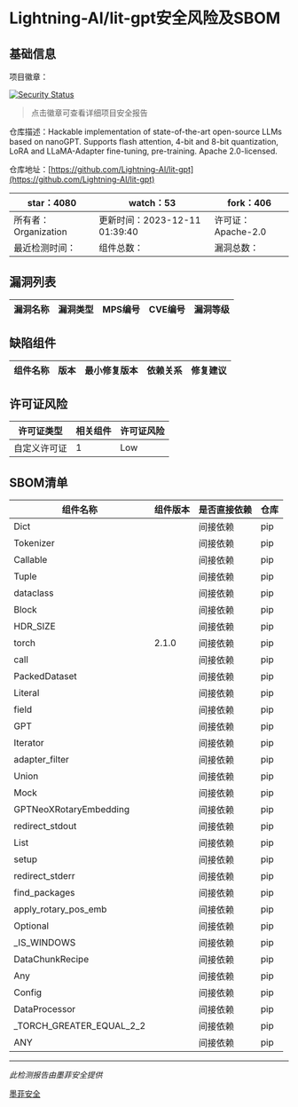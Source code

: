 # Lightning-AI/lit-gpt安全风险及SBOM

## 基础信息

项目徽章：

[![Security Status](https://www.murphysec.com/platform3/v31/badge/1733919737124966400.svg)](https://www.murphysec.com/console/report/1692240409940221952/1733919737124966400)

> 点击徽章可查看详细项目安全报告

仓库描述：Hackable implementation of state-of-the-art open-source LLMs based on nanoGPT. Supports flash attention, 4-bit and 8-bit quantization, LoRA and LLaMA-Adapter fine-tuning, pre-training. Apache 2.0-licensed.

仓库地址：[https://github.com/Lightning-AI/lit-gpt](https://github.com/Lightning-AI/lit-gpt)

| star：4080 | watch：53 | fork：406 |
| ----------- | -------------- | ------------ |
| 所有者：Organization | 更新时间：2023-12-11 01:39:40 | 许可证：Apache-2.0 |
| 最近检测时间： | 组件总数： | 漏洞总数： |




## 漏洞列表

| 漏洞名称 | 漏洞类型 | MPS编号 | CVE编号 | 漏洞等级 |
| ------- | ------ | ------- | ------ | ----- |





## 缺陷组件

| 组件名称 | 版本 | 最小修复版本 | 依赖关系 | 修复建议 |
| -------- | ---- | ------------ | -------- | -------- |





## 许可证风险

| 许可证类型 | 相关组件 | 许可证风险 |
| ---------- | -------- | ---------- |
|自定义许可证|1|Low|




## SBOM清单

| 组件名称 | 组件版本 | 是否直接依赖 | 仓库 |
| -------- | -------- | ------------ | ---- |
|Dict||间接依赖|pip|
|Tokenizer||间接依赖|pip|
|Callable||间接依赖|pip|
|Tuple||间接依赖|pip|
|dataclass||间接依赖|pip|
|Block||间接依赖|pip|
|HDR_SIZE||间接依赖|pip|
|torch|2.1.0|间接依赖|pip|
|call||间接依赖|pip|
|PackedDataset||间接依赖|pip|
|Literal||间接依赖|pip|
|field||间接依赖|pip|
|GPT||间接依赖|pip|
|Iterator||间接依赖|pip|
|adapter_filter||间接依赖|pip|
|Union||间接依赖|pip|
|Mock||间接依赖|pip|
|GPTNeoXRotaryEmbedding||间接依赖|pip|
|redirect_stdout||间接依赖|pip|
|List||间接依赖|pip|
|setup||间接依赖|pip|
|redirect_stderr||间接依赖|pip|
|find_packages||间接依赖|pip|
|apply_rotary_pos_emb||间接依赖|pip|
|Optional||间接依赖|pip|
|_IS_WINDOWS||间接依赖|pip|
|DataChunkRecipe||间接依赖|pip|
|Any||间接依赖|pip|
|Config||间接依赖|pip|
|DataProcessor||间接依赖|pip|
|_TORCH_GREATER_EQUAL_2_2||间接依赖|pip|
|ANY||间接依赖|pip|


------

*此检测报告由墨菲安全提供*

[墨菲安全](www.murphysec.com)